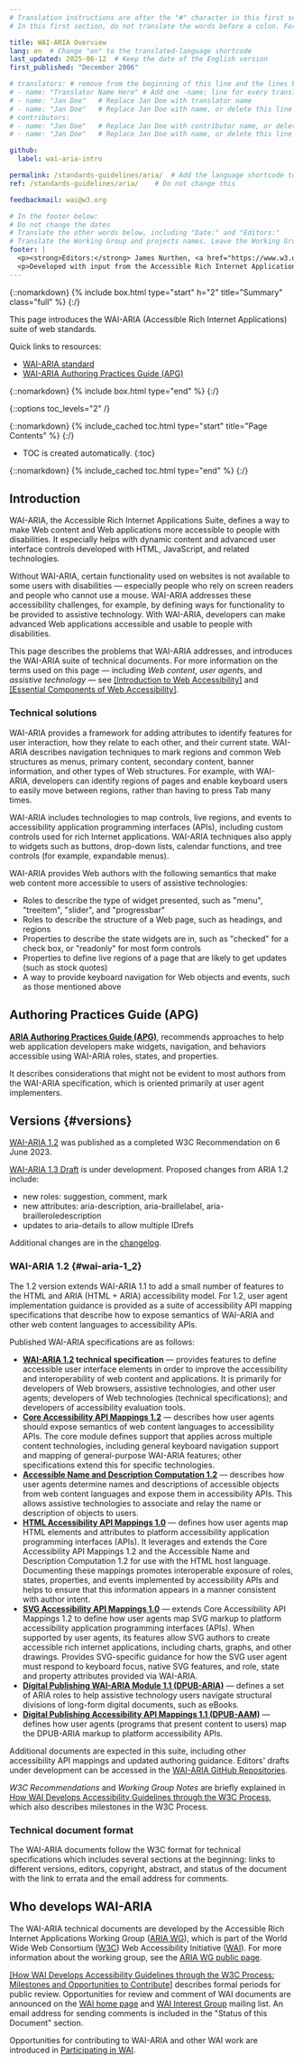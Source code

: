 ```yaml
---
# Translation instructions are after the "#" character in this first section. They are comments that do not show up in the web page. You do not need to translate the instructions after "#".
# In this first section, do not translate the words before a colon. For example, do not translate "title:". Do translate the text after "title:".

title: WAI-ARIA Overview
lang: en  # Change "en" to the translated-language shortcode
last_updated: 2025-06-12  # Keep the date of the English version
first_published: "December 2006"

# translators: # remove from the beginning of this line and the lines below: "# " (the hash sign and the space)
# - name: "Translator Name Here" # Add one -name: line for every translator
# - name: "Jan Doe"   # Replace Jan Doe with translator name
# - name: "Jan Doe"   # Replace Jan Doe with name, or delete this line if not multiple translators
# contributors:
# - name: "Jan Doe"   # Replace Jan Doe with contributor name, or delete this line if none
# - name: "Jan Doe"   # Replace Jan Doe with name, or delete this line if not multiple contributors

github:
  label: wai-aria-intro

permalink: /standards-guidelines/aria/  # Add the language shortcode to the end, with no slash at end, for example: /link/to/page/fr
ref: /standards-guidelines/aria/    # Do not change this

feedbackmail: wai@w3.org

# In the footer below:
# Do not change the dates
# Translate the other words below, including "Date:" and "Editors:"
# Translate the Working Group and projects names. Leave the Working Group and projects acronyms in English.
footer: |
  <p><strong>Editors:</strong> James Nurthen, <a href="https://www.w3.org/People/cooper/">Michael Cooper</a>, <a href="https://www.w3.org/People/shawn/">Shawn Lawton Henry</a>.</p>
  <p>Developed with input from the Accessible Rich Internet Applications Working Group (<a href="https://www.w3.org/WAI/ARIA/">ARIA WG</a>) and the Education and Outreach Working Group (<a href="https://www.w3.org/WAI/EO/">EOWG</a>).</p>
---
```


{::nomarkdown}
{% include box.html type="start" h="2" title="Summary" class="full" %}
{:/}

This page introduces the WAI-ARIA (Accessible Rich Internet Applications) suite of web standards.

Quick links to resources:
* [WAI-ARIA standard](https://www.w3.org/TR/wai-aria/)
* [WAI-ARIA Authoring Practices Guide (APG)](/ARIA/apg/)
<!-- * [FAQ](/WAI/ARIA/faq) - including [What is the current status of WAI-ARIA development?](/WAI/ARIA/faq#update) -->

{::nomarkdown}
{% include box.html type="end" %}
{:/}

{::options toc_levels="2" /}

{::nomarkdown}
{% include_cached toc.html type="start" title="Page Contents" %}
{:/}

-   TOC is created automatically.
{:toc}

{::nomarkdown}
{% include_cached toc.html type="end" %}
{:/}

## Introduction

WAI-ARIA, the Accessible Rich Internet Applications Suite, defines a way to make Web content and Web applications more accessible to people with disabilities. It especially helps with dynamic content and advanced user interface controls developed with HTML, JavaScript, and related technologies.

Without WAI-ARIA, certain functionality used on websites is not available to some users with disabilities &mdash; especially people who rely on screen readers and people who cannot use a mouse. WAI-ARIA addresses these accessibility challenges, for example, by defining ways for functionality to be provided to assistive technology. With WAI-ARIA, developers can make advanced Web applications accessible and usable to people with disabilities.

This page describes the problems that WAI-ARIA addresses, and introduces the WAI-ARIA suite of technical documents. For more information on the terms used on this page &mdash; including *Web content*, *user agent*s, and *assistive technology* &mdash; see [[Introduction to Web Accessibility]](/fundamentals/accessibility-intro/) and [[Essential Components of Web Accessibility]](/fundamentals/components/).

### Technical solutions

WAI-ARIA provides a framework for adding attributes to identify features for user interaction, how they relate to each other, and their current state. WAI-ARIA describes navigation techniques to mark regions and common Web structures as menus, primary content, secondary content, banner information, and other types of Web structures. For example, with WAI-ARIA, developers can identify regions of pages and enable keyboard users to easily move between regions, rather than having to press Tab many times.

WAI-ARIA includes technologies to map controls, live regions, and events to accessibility application programming interfaces (APIs), including custom controls used for rich Internet applications. WAI-ARIA techniques also apply to widgets such as buttons, drop-down lists, calendar functions, and tree controls (for example, expandable menus).

WAI-ARIA provides Web authors with the following semantics that make web content more accessible to users of assistive technologies:

-   Roles to describe the type of widget presented, such as "menu", "treeitem", "slider", and "progressbar"
-   Roles to describe the structure of a Web page, such as headings, and regions
-   Properties to describe the state widgets are in, such as "checked" for a check box, or "readonly" for most form controls
-   Properties to define live regions of a page that are likely to get updates (such as stock quotes)
-   A way to provide keyboard navigation for Web objects and events, such as those mentioned above

## Authoring Practices Guide (APG)

**[ARIA Authoring Practices Guide (APG)](/ARIA/apg/)**, recommends approaches to help web application developers make widgets, navigation, and behaviors accessible using WAI-ARIA roles, states, and properties.

It describes considerations that might not be evident to most authors from the WAI-ARIA specification, which is oriented primarily at user agent implementers.

## Versions {#versions}

[WAI-ARIA 1.2](https://www.w3.org/TR/wai-aria-1.2/) was published as a completed W3C  Recommendation on 6 June 2023.

[WAI-ARIA 1.3 Draft](https://www.w3.org/TR/wai-aria-1.3/) is under development. Proposed changes from ARIA 1.2 include:
* new roles: suggestion, comment, mark
* new attributes: aria-description, aria-braillelabel, aria-brailleroledescription
* updates to aria-details to allow multiple IDrefs

Additional changes are in the [changelog](https://www.w3.org/TR/wai-aria-1.3/#changelog).

### WAI-ARIA 1.2 {#wai-aria-1_2}

The 1.2 version extends WAI-ARIA 1.1 to add a small number of features to the HTML and ARIA (HTML + ARIA) accessibility model. For 1.2, user agent implementation guidance is provided as a suite of accessibility API mapping specifications that describe how to expose semantics of WAI-ARIA and other web content languages to accessibility APIs.

Published WAI-ARIA specifications are as follows:

-   **[WAI-ARIA 1.2](https://www.w3.org/TR/wai-aria-1.2/) technical specification** &mdash; provides features to define accessible user interface elements in order to improve the accessibility and interoperability of web content and applications. It is primarily for developers of Web browsers, assistive technologies, and other user agents; developers of Web technologies (technical specifications); and developers of accessibility evaluation tools.
-   **[Core Accessibility API Mappings 1.2](https://www.w3.org/TR/core-aam-1.2/)** &mdash; describes how user agents should expose semantics of web content languages to accessibility APIs. The core module defines support that applies across multiple content technologies, including general keyboard navigation support and mapping of general-purpose WAI-ARIA features; other specifications extend this for specific technologies.
-   **[Accessible Name and Description Computation 1.2](https://www.w3.org/TR/accname-1.2/)** &mdash; describes how user agents determine names and descriptions of accessible objects from web content languages and expose them in accessibility APIs. This allows assistive technologies to associate and relay the name or description of objects to users.
-   **[HTML Accessibility API Mappings 1.0](https://www.w3.org/TR/html-aam-1.0/)** &mdash; defines how user agents map HTML elements and attributes to platform accessibility application programming interfaces (APIs). It leverages and extends the Core Accessibility API Mappings 1.2 and  the Accessible Name and Description Computation 1.2 for use with the HTML host language. Documenting these mappings promotes interoperable exposure of roles, states, properties, and events implemented by accessibility APIs and helps to ensure that this information appears in a manner consistent with author intent.
-   **[SVG Accessibility API Mappings 1.0](https://www.w3.org/TR/svg-aam-1.0/)** &mdash; extends Core Accessibility API Mappings 1.2 to define how user agents map SVG markup to platform accessibility application programming interfaces (APIs). When supported by user agents, its features allow SVG authors to create accessible rich internet applications, including charts, graphs, and other drawings. Provides SVG-specific guidance for how the SVG user agent must respond to keyboard focus, native SVG features, and role, state and property attributes provided via WAI-ARIA.
- **[Digital Publishing WAI-ARIA Module 1.1 (DPUB-ARIA)](https://www.w3.org/TR/dpub-aria-1.1/)** &mdash; defines a set of ARIA roles to help assistive technology users navigate structural divisions of long-form digital documents, such as eBooks.
- **[Digital Publishing Accessibility API Mappings 1.1 (DPUB-AAM)](https://www.w3.org/TR/dpub-aam-1.1/)** &mdash; defines how user agents (programs that present content to users) map the DPUB-ARIA markup to platform accessibility APIs. 


Additional documents are expected in this suite, including other accessibility API mappings and updated authoring guidance. Editors' drafts under development can be accessed in the [WAI-ARIA GitHub Repositories](https://www.w3.org/groups/wg/aria/tools/).

*W3C Recommendations* and *Working Group Notes* are briefly explained in [How WAI Develops Accessibility Guidelines through the W3C Process](/standards-guidelines/w3c-process/), which also describes milestones in the W3C Process.

### Technical document format

The WAI-ARIA documents follow the W3C format for technical specifications which includes several sections at the beginning: links to different versions, editors, copyright, abstract, and status of the document with the link to errata and the email address for comments.

## Who develops WAI-ARIA

The WAI-ARIA technical documents are developed by the Accessible Rich Internet Applications Working Group ([ARIA WG](/about/groups/ariawg/)), which is part of the World Wide Web Consortium ([W3C](https://www.w3.org/)) Web Accessibility Initiative ([WAI](/WAI/)). For more information about the working group, see the [ARIA WG public page](/about/groups/ariawg/).

[[How WAI Develops Accessibility Guidelines through the W3C Process: Milestones and Opportunities to Contribute]](/standards-guidelines/w3c-process/) describes formal periods for public review. Opportunities for review and comment of WAI documents are announced on the [WAI home page](/WAI/) and [WAI Interest Group](/about/groups/waiig/) mailing list. An email address for sending comments is included in the "Status of this Document" section.

Opportunities for contributing to WAI-ARIA and other WAI work are introduced in [Participating in WAI](/about/participating/).
